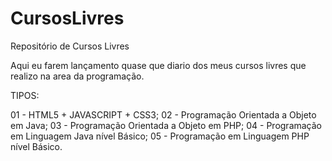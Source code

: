 # CursosLivres
Repositório de Cursos Livres


Aqui eu farem lançamento quase que diario dos meus cursos livres que realizo na area da programação.

TIPOS:

01 - HTML5 + JAVASCRIPT + CSS3;
02 - Programação Orientada a Objeto em Java;
03 - Programação Orientada a Objeto em PHP;
04 - Programação em Linguagem Java nível Básico;
05 - Programação em Linguagem PHP nível Básico.
